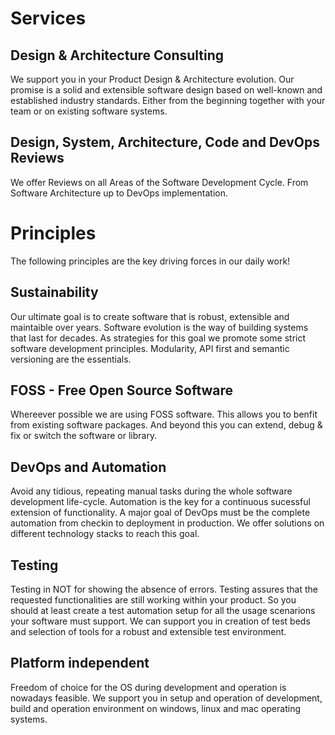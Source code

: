 # Services

## Design & Architecture Consulting

We support you in your Product Design & Architecture evolution. Our promise is a solid and extensible software design based on well-known and established industry standards. Either from the beginning together with your team or on existing software systems.

## Design, System, Architecture, Code and DevOps Reviews

We offer Reviews on all Areas of the Software Development Cycle. From Software Architecture up to DevOps implementation. 


# Principles

The following principles are the key driving forces in our daily work!

## Sustainability
Our ultimate goal is to create software that is robust, extensible and maintaible over years. Software evolution is the way of building systems that last for decades. As strategies for this goal we promote some strict software development principles.
Modularity, API first and semantic versioning are the essentials.

## FOSS - Free Open Source Software
Whereever possible we are using FOSS software. This allows you to benfit from existing software packages.
And beyond this you can extend, debug & fix or switch the software or library.

## DevOps and Automation
Avoid any tidious, repeating manual tasks during the whole software development life-cycle. Automation is the key for a continuous sucessful extension of functionality. A major goal of DevOps must be the complete automation from checkin to deployment in production. We offer solutions on different technology stacks to reach this goal.

## Testing
Testing in NOT for showing the absence of errors. Testing assures that the requested functionalities are still working within your product. So you should at least create a test automation setup for all the usage scenarions your software must support. We can support you in creation of test beds and selection of tools for a robust and extensible test environment.

## Platform independent
Freedom of choice for the OS during development and operation is nowadays feasible. We support you in setup and operation of development, build and operation environment on windows, linux and mac operating systems.
